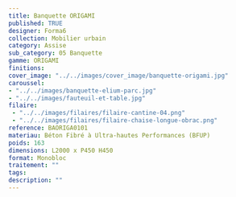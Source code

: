 ```yaml
---
title: Banquette ORIGAMI 
published: TRUE
designer: Forma6
collection: Mobilier urbain
category: Assise
sub_category: 05 Banquette
gamme: ORIGAMI
finitions: 
cover_image: "../../images/cover_image/banquette-origami.jpg"
caroussel: 
- "../../images/banquette-elium-parc.jpg"
- "../../images/fauteuil-et-table.jpg"
filaire: 
 - "../../images/filaires/filaire-cantine-04.png"
 - "../../images/filaires/filaire-chaise-longue-obrac.png"
reference: BAORIGA0101
materiau: Béton Fibré à Ultra-hautes Performances (BFUP)
poids: 163
dimensions: L2000 x P450 H450
format: Monobloc
traitement: ""
tags: 
description: ""
---
```


